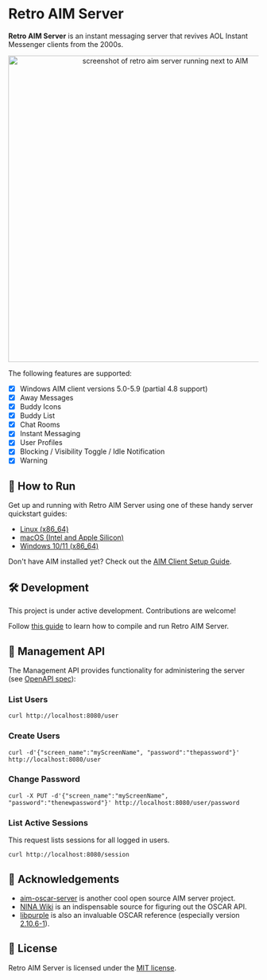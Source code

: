 # Retro AIM Server

**Retro AIM Server** is an instant messaging server that revives AOL Instant Messenger clients from the 2000s.

<p align="center">
  <img width="616" alt="screenshot of retro aim server running next to AIM" src="https://github.com/mk6i/retro-aim-server/assets/2894330/81ff419f-50fa-4961-bd2f-ac7dcac903b5">
</p>

The following features are supported:

- [x] Windows AIM client versions 5.0-5.9 (partial 4.8 support)
- [x] Away Messages
- [x] Buddy Icons
- [x] Buddy List
- [x] Chat Rooms
- [x] Instant Messaging
- [x] User Profiles
- [x] Blocking / Visibility Toggle / Idle Notification
- [x] Warning

## 🏁 How to Run

Get up and running with Retro AIM Server using one of these handy server quickstart guides:

* [Linux (x86_64)](./docs/LINUX.md)
* [macOS (Intel and Apple Silicon)](./docs/MACOS.md)
* [Windows 10/11 (x86_64)](./docs/WINDOWS.md)

Don't have AIM installed yet? Check out the [AIM Client Setup Guide](./docs/CLIENT.md).

## 🛠️ Development

This project is under active development. Contributions are welcome!

Follow [this guide](./docs/BUILD.md) to learn how to compile and run Retro AIM Server.

## 👤 Management API

The Management API provides functionality for administering the server (see [OpenAPI spec](./api.yml)):

### List Users

```shell
curl http://localhost:8080/user
```

### Create Users

```shell
curl -d'{"screen_name":"myScreenName", "password":"thepassword"}' http://localhost:8080/user
```

### Change Password

```shell
curl -X PUT -d'{"screen_name":"myScreenName", "password":"thenewpassword"}' http://localhost:8080/user/password
```

### List Active Sessions

This request lists sessions for all logged in users.

```shell
curl http://localhost:8080/session
```

## 🔗 Acknowledgements

- [aim-oscar-server](https://github.com/ox/aim-oscar-server) is another cool open source AIM server project.
- [NINA Wiki](https://wiki.nina.chat/wiki/Main_Page) is an indispensable source for figuring out the OSCAR API.
- [libpurple](https://developer.pidgin.im/wiki/WhatIsLibpurple) is also an invaluable OSCAR reference (especially
  version [2.10.6-1](https://github.com/Tasssadar/libpurple)).

## 📄 License

Retro AIM Server is licensed under the [MIT license](./LICENSE).